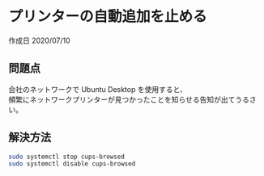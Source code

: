 # プリンターの自動追加を止める

作成日 2020/07/10

## 問題点

会社のネットワークで Ubuntu Desktop を使用すると、\
頻繁にネットワークプリンターが見つかったことを知らせる告知が出てうるさい。

## 解決方法

```bash
sudo systemctl stop cups-browsed
sudo systemctl disable cups-browsed
```
